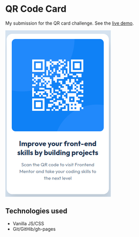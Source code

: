 # QR Code Card

My submission for the QR card challenge. See the [live demo](https://gdc-fcc.github.io/fem/qr-code/).

![](https://github.com/gdc-fcc/fem/blob/main/qr-code/images/screenshot.png)

## Technologies used

- Vanilla JS/CSS
- Git/GitHib/gh-pages
